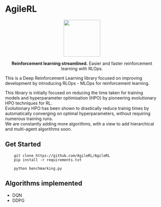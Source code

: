 # AgileRL
<p align="center">
  <img src=https://user-images.githubusercontent.com/47857277/222710068-e09a4e3c-368c-458a-9e01-b68674806887.png height="120">
</p>
<p align="center"><b>Reinforcement learning streamlined.</b> Easier and faster reinforcement learning with RLOps.</p>

This is a Deep Reinforcement Learning library focused on improving development by introducing RLOps - MLOps for reinforcement learning.
  
This library is initially focused on reducing the time taken for training models and hyperparameter optimisation (HPO) by pioneering evolutionary HPO techniques for RL.<br>
Evolutionary HPO has been shown to drastically reduce trainig times by automatically converging on optimal hyperparameters, without requiring numerous training runs.<br>
We are constantly adding more algorithms, with a view to add hierarchical and multi-agent algorithms soon.

## Get Started
```
    git clone https://github.com/AgileRL/AgileRL
    pip install -r requirements.txt
    
    python benchmarking.py
```

## Algorithms implemented
  * DQN
  * DDPG


